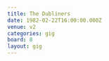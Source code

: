 ```yaml
---
title: The Dubliners
date: 1982-02-22T16:00:00.000Z
venue: v2
categories: gig
board: 8
layout: gig
---
```

